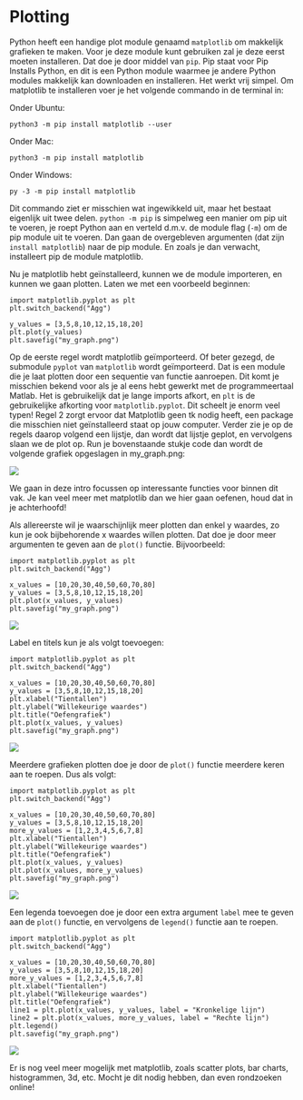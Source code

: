 # Plotting

Python heeft een handige plot module genaamd `matplotlib` om makkelijk grafieken te maken. Voor je deze module kunt gebruiken zal je deze eerst moeten installeren. Dat doe je door middel van `pip`. Pip staat voor Pip Installs Python, en dit is een Python module waarmee je andere Python modules makkelijk kan downloaden en installeren. Het werkt vrij simpel. Om matplotlib te installeren voer je het volgende commando in de terminal in:

Onder Ubuntu:

    python3 -m pip install matplotlib --user

Onder Mac:

    python3 -m pip install matplotlib

Onder Windows:

    py -3 -m pip install matplotlib

Dit commando ziet er misschien wat ingewikkeld uit, maar het bestaat eigenlijk uit twee delen. `python -m pip` is simpelweg een manier om pip uit te voeren, je roept Python aan en verteld d.m.v. de module flag (`-m`) om de pip module uit te voeren. Dan gaan de overgebleven argumenten (dat zijn `install matplotlib`) naar de pip module. En zoals je dan verwacht, installeert pip de module matplotlib.

Nu je matplotlib hebt geïnstalleerd, kunnen we de module importeren, en kunnen we gaan plotten. Laten we met een voorbeeld beginnen:

    import matplotlib.pyplot as plt
    plt.switch_backend("Agg")

    y_values = [3,5,8,10,12,15,18,20]
    plt.plot(y_values)
    plt.savefig("my_graph.png")

Op de eerste regel wordt matplotlib geïmporteerd. Of beter gezegd, de submodule `pyplot` van `matplotlib` wordt geïmporteerd. Dat is een module die je laat plotten door een sequentie van functie aanroepen. Dit komt je misschien bekend voor als je al eens hebt gewerkt met de programmeertaal Matlab. Het is gebruikelijk dat je lange imports afkort, en `plt` is de gebruikelijke afkorting voor `matplotlib.pyplot`. Dit scheelt je enorm veel typen! Regel 2 zorgt ervoor dat Matplotlib geen tk nodig heeft, een package die misschien niet geïnstalleerd staat op jouw computer. Verder zie je op de regels daarop volgend een lijstje, dan wordt dat lijstje geplot, en vervolgens slaan we de plot op. Run je bovenstaande stukje code dan wordt de volgende grafiek opgeslagen in my_graph.png:

  ![](simple_graph.png)

We gaan in deze intro focussen op interessante functies voor binnen dit vak. Je kan veel meer met matplotlib dan we hier gaan oefenen, houd dat in je achterhoofd!

Als allereerste wil je waarschijnlijk meer plotten dan enkel y waardes, zo kun je ook bijbehorende x waardes willen plotten. Dat doe je door meer argumenten te geven aan de `plot()` functie. Bijvoorbeeld:

    import matplotlib.pyplot as plt
    plt.switch_backend("Agg")

    x_values = [10,20,30,40,50,60,70,80]
    y_values = [3,5,8,10,12,15,18,20]
    plt.plot(x_values, y_values)
    plt.savefig("my_graph.png")

  ![](x_graph.png)

Label en titels kun je als volgt toevoegen:

    import matplotlib.pyplot as plt
    plt.switch_backend("Agg")

    x_values = [10,20,30,40,50,60,70,80]
    y_values = [3,5,8,10,12,15,18,20]
    plt.xlabel("Tientallen")
    plt.ylabel("Willekeurige waardes")
    plt.title("Oefengrafiek")
    plt.plot(x_values, y_values)
    plt.savefig("my_graph.png")

  ![](label_graph.png)

Meerdere grafieken plotten doe je door de `plot()` functie meerdere keren aan te roepen. Dus als volgt:

    import matplotlib.pyplot as plt
    plt.switch_backend("Agg")

    x_values = [10,20,30,40,50,60,70,80]
    y_values = [3,5,8,10,12,15,18,20]
    more_y_values = [1,2,3,4,5,6,7,8]
    plt.xlabel("Tientallen")
    plt.ylabel("Willekeurige waardes")
    plt.title("Oefengrafiek")
    plt.plot(x_values, y_values)
    plt.plot(x_values, more_y_values)
    plt.savefig("my_graph.png")

  ![](multiple_graph.png)

Een legenda toevoegen doe je door een extra argument `label` mee te geven aan de `plot()` functie, en vervolgens de `legend()` functie aan te roepen.

    import matplotlib.pyplot as plt
    plt.switch_backend("Agg")

    x_values = [10,20,30,40,50,60,70,80]
    y_values = [3,5,8,10,12,15,18,20]
    more_y_values = [1,2,3,4,5,6,7,8]
    plt.xlabel("Tientallen")
    plt.ylabel("Willekeurige waardes")
    plt.title("Oefengrafiek")
    line1 = plt.plot(x_values, y_values, label = "Kronkelige lijn")
    line2 = plt.plot(x_values, more_y_values, label = "Rechte lijn")
    plt.legend()
    plt.savefig("my_graph.png")

  ![](legenda_graph.png)

Er is nog veel meer mogelijk met matplotlib, zoals scatter plots, bar charts, histogrammen, 3d, etc. Mocht je dit nodig hebben, dan even rondzoeken online!
